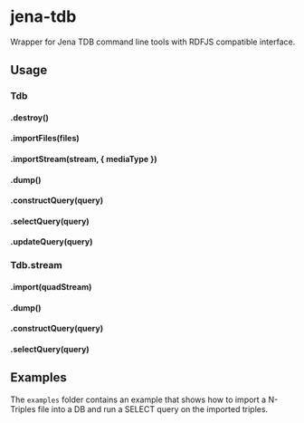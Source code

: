 # jena-tdb

Wrapper for Jena TDB command line tools with RDFJS compatible interface.

## Usage

### Tdb

#### .destroy()

#### .importFiles(files)

#### .importStream(stream, { mediaType })

#### .dump()

#### .constructQuery(query)

#### .selectQuery(query)

#### .updateQuery(query)

### Tdb.stream

#### .import(quadStream)

#### .dump()

#### .constructQuery(query)

#### .selectQuery(query)

## Examples

The `examples` folder contains an example that shows how to import a N-Triples file into a DB and run a SELECT query on the imported triples.